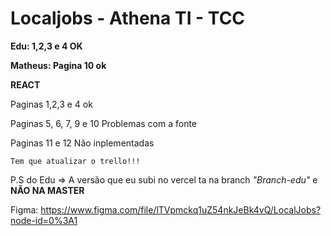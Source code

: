 # Localjobs - Athena TI - TCC

**Edu: 1,2,3 e 4 OK**

**Matheus: Pagina 10 ok**

**REACT**

Paginas 1,2,3 e 4 ok

Paginas 5, 6, 7, 9 e 10 Problemas com a fonte

Paginas 11 e 12 Não inplementadas


```
Tem que atualizar o trello!!!
```

P.S do Edu => A versão que eu subi no vercel ta na branch *"Branch-edu"* e **NÃO NA MASTER**


Figma: https://www.figma.com/file/lTVpmckq1uZ54nkJeBk4vQ/LocalJobs?node-id=0%3A1
